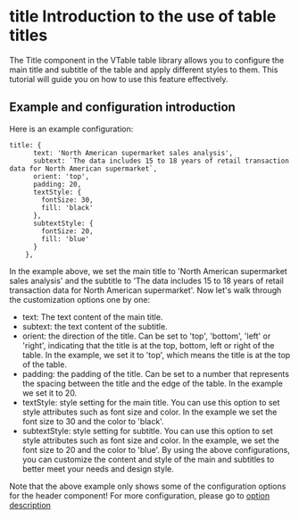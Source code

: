 # title Introduction to the use of table titles
The Title component in the VTable table library allows you to configure the main title and subtitle of the table and apply different styles to them. This tutorial will guide you on how to use this feature effectively.

## Example and configuration introduction
Here is an example configuration:

```
title: {
      text: 'North American supermarket sales analysis',
      subtext: `The data includes 15 to 18 years of retail transaction data for North American supermarket`,
      orient: 'top',
      padding: 20,
      textStyle: {
        fontSize: 30,
        fill: 'black'
      },
      subtextStyle: {
        fontSize: 20,
        fill: 'blue'
      }
    },
```
In the example above, we set the main title to 'North American supermarket sales analysis' and the subtitle to 'The data includes 15 to 18 years of retail transaction data for North American supermarket'. Now let's walk through the customization options one by one:

- text: The text content of the main title.
- subtext: the text content of the subtitle.
- orient: the direction of the title. Can be set to 'top', 'bottom', 'left' or 'right', indicating that the title is at the top, bottom, left or right of the table. In the example, we set it to 'top', which means the title is at the top of the table.
- padding: the padding of the title. Can be set to a number that represents the spacing between the title and the edge of the table. In the example we set it to 20.
- textStyle: style setting for the main title. You can use this option to set style attributes such as font size and color. In the example we set the font size to 30 and the color to 'black'.
- subtextStyle: style setting for subtitle. You can use this option to set style attributes such as font size and color. In the example, we set the font size to 20 and the color to 'blue'.
By using the above configurations, you can customize the content and style of the main and subtitles to better meet your needs and design style.

Note that the above example only shows some of the configuration options for the header component! For more configuration, please go to [option description](https://visactor.io/vtable/options/ListTable#title.visible)